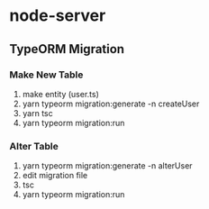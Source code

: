 # node-server

## TypeORM Migration

### Make New Table
1. make entity (user.ts)
2. yarn typeorm migration:generate -n createUser
3. yarn tsc
4. yarn typeorm migration:run

### Alter Table
1. yarn typeorm migration:generate -n alterUser
2. edit migration file
3. tsc
4. yarn typeorm migration:run
